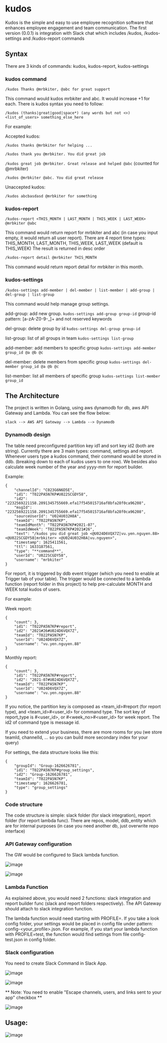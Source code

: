 # kudos

Kudos is the simple and easy to use employee recognition software that enhances employee engagement and team communication. The first version (0.0.1) is integration with Slack chat which includes /kudos, /kudos-settings and /kudos-report commands

## Syntax

There are 3 kinds of commands: kudos, kudos-report, kudos-settings

### kudos command

``/kudos Thanks @mrbkiter, @abc for great support``

This command would kudos mrbkiter and abc. It would increase +1 for each. There is kudos syntax you need to follow:

``/kudos (thanks|great|good|space*) (any words but not <>) <list_of_users> something_else_here``

For example: 

Accepted kudos:

``/kudos thanks @mrbkiter for helping ... ``

``/kudos thank you @mrbkiter. You did great job``

``/kudos great job @mrbkiter. Great release and helped @abc`` (counted for @mrbkiter)

``/kudos @mrbkiter @abc. You did great release``

Unaccepted kudos:

``/kudos abcbasdasd @mrbkiter for something`` 

### kudos-report

``/kudos-report <THIS_MONTH | LAST_MONTH | THIS_WEEK | LAST_WEEK> @mrbkiter @abc ``

This command would return report for mrbkiter and abc (in case you input empty, it would return all user report). There are 4 report time types: THIS_MONTH, LAST_MONTH, THIS_WEEK, LAST_WEEK (default is THIS_WEEK) The result is returned in desc order

``/kudos-report detail @mrbkiter THIS_MONTH`` 

This command would return report detail for mrbkiter in this month. 

### kudos-settings 

``/kudos-settings add-member | del-member | list-member | add-group | del-group | list-group``

This command would help manage group settings. 

add-group: add new group. ``kudos-settings add-group group-id`` group-id pattern: [a-zA-Z0-9-_]+ and not reserved keywords 

del-group: delete group by id ``kudos-settings del-group group-id``

list-group: list of all groups in team ``kudos-settings list-group``

add-member: add members to specific group ``kudos-settings add-member group_id @a @b @c`` 

del-member: delete members from specific group ``kudos-settings del-member group_id @a @b @c``

list-member: list all members of specific group ``kudos-settings list-member group_id``

## The Architecture

The project is written in Golang, using aws dynamodb for db, aws API Gateway and Lambda. You can see the flow below: 

``slack --> AWS API Gateway --> Lambda --> Dynamodb ``

### Dynamodb design

The table need preconfigured partition key id1 and sort key id2 (both are string). Currently there are 3 main types: command, settings and report. Whenever users type a kudos command, their command would be stored in ddb. (breaking down to each of kudos users to one row). We besides also calculate week number of the year and yyyy-mm for report builder. 

Example: 

```
{
	"channelId": "C023G6N6D5E",
	"id1": "T022PA5N7KP#U022SCGDY58",  
	"id2": "2232569221158.2091345755669.efa17f545015716af8bfa28f0ca96208",  
	"msgId": "2232569221158.2091345755669.efa17f545015716af8bfa28f0ca96208",  
	"sourceUserId": "U024U032H8A",  
	"teamId": "T022PA5N7KP",  
	"teamIdMonth": "T022PA5N7KP#2021-07",  
	"teamIdWeek": "T022PA5N7KP#2021#26",  
	"text": "/kudos you did great job <@U024D6VQX7Z|vu.yen.nguyen.88> <@U022SCGDY58|mrbkiter> <@U024U032H8A|vu.nguyen>",  
	"timestamp": 1625411561,  
	"ttl": 1633187561,  
	"type": "**command**",  
	"userId": "U022SCGDY58",  
	"username": "mrbkiter"
}
```  

For report, it is triggered by ddb event trigger (which you need to enable at Trigger tab of your table). The trigger would be connected to a lambda function (report folder in this project) to help pre-calculate MONTH and WEEK total kudos of users. 

For example: 

Week report: 

```
{  
	"count": 3,  
	"id1": "T022PA5N7KP#report",  
	"id2": "2021#26#U024D6VQX7Z",  
	"teamId": "T022PA5N7KP",  
	"userId": "U024D6VQX7Z",  
	"username": "vu.yen.nguyen.88"  
}
```  

Monthly report: 

```
{  
	"count": 3,  
	"id1": "T022PA5N7KP#report",  
	"id2": "2021-07#U024D6VQX7Z",  
	"teamId": "T022PA5N7KP",  
	"userId": "U024D6VQX7Z",  
	"username": "vu.yen.nguyen.88"  
}
```  

If you notice, the partition key is composed as <team_id>#report (for report type), and <team_id>#<user_id> for command type. The sort key of report_type is <yyyy-MM>#<user_id>, or <yyyy>#<week_no>#<user_id> for week report. The id2 of command type is message id. 
  
If you need to extend your business, there are more rooms for you (we store teamId, channelId, ... so you can build more secondary index for your query)
  
For settings, the data structure looks like this: 
	
```
{
	"groupId": "Group-1626626781",
	"id1": "T022PA5N7KP#group_settings",
	"id2": "Group-1626626781",
	"teamId": "T022PA5N7KP",
	"timestamp": 1626626781,
	"type": "group_settings"
}
```
	
### Code structure
  
  The code structure is simple: slack folder (for slack integration), report folder (for report lambda func). There are repos, model, ddb_entity which are for internal purposes (in case you need another db, just overwrite repo interface) 
  
### API Gateway configuration
  
  The GW would be configured to Slack lambda function. 
  
  ![image](https://user-images.githubusercontent.com/10323118/124391376-8d090980-dd1a-11eb-92be-c6510abe6ec9.png)

  ![image](https://user-images.githubusercontent.com/10323118/124391410-b5910380-dd1a-11eb-85ff-4cbc90d46b5e.png)

 ### Lambda Function
  
As explained above, you would need 2 functions: slack integration and report builder func (slack and report folders respectively). The API Gateway should attach to slack integration function. 
  
  The lambda function would need starting with PROFILE=<your-profile>. If you take a look config folder, your settings would be placed in config file under pattern: config-<your_profile>.json. For example, if you start your lambda function with PROFILE=test, the function would find settings from file config-test.json in config folder. 
  
  
  ### Slack configuration 

You need to create Slack Command in Slack App. 
  
  ![image](https://user-images.githubusercontent.com/10323118/124391524-32bc7880-dd1b-11eb-9f8b-3847ec5fb04f.png)

  ![image](https://user-images.githubusercontent.com/10323118/124391540-449e1b80-dd1b-11eb-98cd-647429becc17.png)

** Note: You need to enable "Escape channels, users, and links sent to your app" checkbox **   
  
  ![image](https://user-images.githubusercontent.com/10323118/124391574-71eac980-dd1b-11eb-9993-c840f1d7a00d.png)

## Usage: 
  
  ![image](https://user-images.githubusercontent.com/10323118/124391623-b4140b00-dd1b-11eb-80d7-78e1af8e711e.png)

  
  

